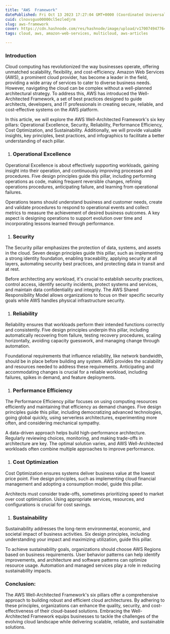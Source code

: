 ```yaml
---
title: "AWS  Framework"
datePublished: Fri Oct 13 2023 17:27:04 GMT+0000 (Coordinated Universal Time)
cuid: clnovsguo00000cl5ezledjrm
slug: aws-framework
cover: https://cdn.hashnode.com/res/hashnode/image/upload/v1700749477642/f98a6b4e-b699-4a94-b322-dd8af2bd3459.png
tags: cloud, aws, amazon-web-services, multicloud, aws-articles

---
```


### Introduction

Cloud computing has revolutionized the way businesses operate, offering unmatched scalability, flexibility, and cost-efficiency. Amazon Web Services (AWS), a prominent cloud provider, has become a leader in the field, providing a wide array of services to cater to diverse business needs. However, navigating the cloud can be complex without a well-planned architectural strategy. To address this, AWS has introduced the Well-Architected Framework, a set of best practices designed to guide architects, developers, and IT professionals in creating secure, reliable, and cost-effective systems on the AWS platform.

In this article, we will explore the AWS Well-Architected Framework's six key pillars: Operational Excellence, Security, Reliability, Performance Efficiency, Cost Optimization, and Sustainability. Additionally, we will provide valuable insights, key principles, best practices, and infographics to facilitate a better understanding of each pillar.

1. ### Operational Excellence
    

Operational Excellence is about effectively supporting workloads, gaining insight into their operation, and continuously improving processes and procedures. Five design principles guide this pillar, including performing operations as code, making frequent reversible changes, refining operations procedures, anticipating failure, and learning from operational failures.

Operations teams should understand business and customer needs, create and validate procedures to respond to operational events and collect metrics to measure the achievement of desired business outcomes. A key aspect is designing operations to support evolution over time and incorporating lessons learned through performance.

1. ### Security
    

The Security pillar emphasizes the protection of data, systems, and assets in the cloud. Seven design principles guide this pillar, such as implementing a strong identity foundation, enabling traceability, applying security at all layers, automating security best practices, and protecting data in transit and at rest.

Before architecting any workload, it's crucial to establish security practices, control access, identify security incidents, protect systems and services, and maintain data confidentiality and integrity. The AWS Shared Responsibility Model allows organizations to focus on their specific security goals while AWS handles physical infrastructure security.

1. ### Reliability
    

Reliability ensures that workloads perform their intended functions correctly and consistently. Five design principles underpin this pillar, including automatically recovering from failure, testing recovery procedures, scaling horizontally, avoiding capacity guesswork, and managing change through automation.

Foundational requirements that influence reliability, like network bandwidth, should be in place before building any system. AWS provides the scalability and resources needed to address these requirements. Anticipating and accommodating changes is crucial for a reliable workload, including failures, spikes in demand, and feature deployments.

1. ### Performance Efficiency
    

The Performance Efficiency pillar focuses on using computing resources efficiently and maintaining that efficiency as demand changes. Five design principles guide this pillar, including democratizing advanced technologies, going global quickly, using serverless architectures, experimenting more often, and considering mechanical sympathy.

A data-driven approach helps build high-performance architecture. Regularly reviewing choices, monitoring, and making trade-offs in architecture are key. The optimal solution varies, and AWS Well-Architected workloads often combine multiple approaches to improve performance.

1. ### Cost Optimization
    

Cost Optimization ensures systems deliver business value at the lowest price point. Five design principles, such as implementing cloud financial management and adopting a consumption model, guide this pillar.

Architects must consider trade-offs, sometimes prioritizing speed to market over cost optimization. Using appropriate services, resources, and configurations is crucial for cost savings.

1. ### Sustainability
    

Sustainability addresses the long-term environmental, economic, and societal impact of business activities. Six design principles, including understanding your impact and maximizing utilization, guide this pillar.

To achieve sustainability goals, organizations should choose AWS Regions based on business requirements. User behavior patterns can help identify improvements, and architecture and software patterns can optimize resource usage. Automation and managed services play a role in reducing sustainability impacts.

### Conclusion:

The AWS Well-Architected Framework's six pillars offer a comprehensive approach to building robust and efficient cloud architectures. By adhering to these principles, organizations can enhance the quality, security, and cost-effectiveness of their cloud-based solutions. Embracing the Well-Architected Framework equips businesses to tackle the challenges of the evolving cloud landscape while delivering scalable, reliable, and sustainable solutions.